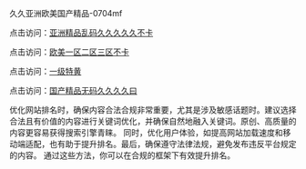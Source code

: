 久久亚洲欧美国产精品-0704mf

点击访问：<a href="https://cfad.pages.dev/">亚洲精品乱码久久久久久不卡</a>

点击访问：<a href="https://gfd-5xg.pages.dev/">欧美一区二区三区不卡</a>

点击访问：<a href="https://fdhf-454.pages.dev/">一级特黄</a>

点击访问：<a href="https://bered.pages.dev/">国产精品无码久久久久曰</a>

优化网站排名时，确保内容合法合规非常重要，尤其是涉及敏感话题时。建议选择合法且有价值的内容进行关键词优化，并确保自然地融入关键词。原创、高质量的内容更容易获得搜索引擎青睐。
同时，优化用户体验，如提高网站加载速度和移动端适配，也有助于提升排名。最后，确保遵守法律法规，避免发布违反平台规定的内容。
通过这些方法，你可以在合规的框架下有效提升排名。

<span style="display:none;">[Canonical link](）</span>
